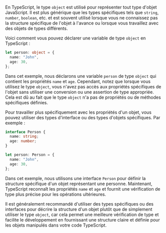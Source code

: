 En TypeScript, le type `object` est utilisé pour représenter tout type d'objet JavaScript. Il est plus générique que les types spécifiques tels que `string`, `number`, `boolean`, etc. et est souvent utilisé lorsque vous ne connaissez pas la structure spécifique de l'objet à l'avance ou lorsque vous travaillez avec des objets de types différents.

Voici comment vous pouvez déclarer une variable de type `object` en TypeScript :

```typescript
let person: object = {
  name: "John",
  age: 30,
};
```

Dans cet exemple, nous déclarons une variable `person` de type `object` qui contient les propriétés `name` et `age`. Cependant, notez que lorsque vous utilisez le type `object`, vous n'avez pas accès aux propriétés spécifiques de l'objet sans utiliser une conversion ou une assertion de type appropriée. Cela est dû au fait que le type `object` n'a pas de propriétés ou de méthodes spécifiques définies.

Pour travailler plus spécifiquement avec les propriétés d'un objet, vous pouvez utiliser des types d'interface ou des types d'objets spécifiques. Par exemple :

```typescript
interface Person {
  name: string;
  age: number;
}

let person: Person = {
  name: "John",
  age: 30,
};
```

Dans cet exemple, nous utilisons une interface `Person` pour définir la structure spécifique d'un objet représentant une personne. Maintenant, TypeScript reconnaît les propriétés `name` et `age` et fournit une vérification de type plus précise pour les opérations ultérieures.

Il est généralement recommandé d'utiliser des types spécifiques ou des interfaces pour décrire la structure d'un objet plutôt que de simplement utiliser le type `object`, car cela permet une meilleure vérification de type et facilite le développement en fournissant une structure claire et définie pour les objets manipulés dans votre code TypeScript.